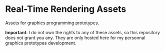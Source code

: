 # Real-Time Rendering Assets

Assets for graphics programming prototypes.

**Important**: I do not own the rights to any of these assets,
so this repository does not grant you any.
They are only hosted here for my personnal graphics prototypes development.
